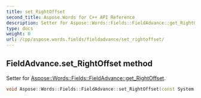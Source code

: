 ```yaml
---
title: set_RightOffset
second_title: Aspose.Words for C++ API Reference
description: Setter for Aspose::Words::Fields::FieldAdvance::get_RightOffset. 
type: docs
weight: 0
url: /cpp/aspose.words.fields/fieldadvance/set_rightoffset/
---
```

## FieldAdvance.set_RightOffset method


Setter for [Aspose::Words::Fields::FieldAdvance::get_RightOffset](../get_rightoffset/).

```cpp
void Aspose::Words::Fields::FieldAdvance::set_RightOffset(const System::String &value)
```

